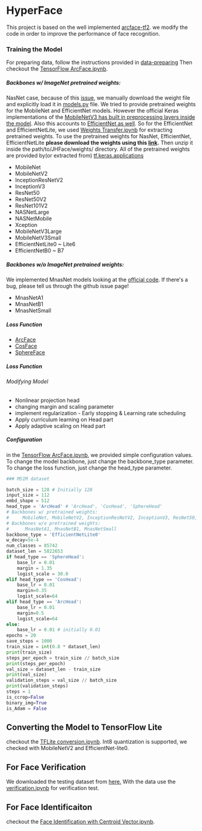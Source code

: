 # HyperFace

This project is based on the well implemented [arcface-tf2](https://github.com/peteryuX/arcface-tf2).
we modify the code in order to improve the performance of face recognition. 

### Training the Model
For preparing data, follow the instructions provided in  [data-preparing](https://github.com/peteryuX/arcface-tf2#data-preparing)
Then checkout the [TensorFlow ArcFace.ipynb](https://github.com/joonb14/JHFace/blob/main/TensorFlow%20ArcFace.ipynb).

##### Backbones w/ ImageNet pretrained weights:

NasNet case, because of this [issue](https://github.com/keras-team/keras-applications/issues/78), we manually download the weight file and explicitly load it in [models.py](https://github.com/joonb14/JHFace/blob/main/models.py) file. We tried to provide pretrained weights for the MobileNet and EfficientNet models. However the official Keras implementations of the [MobileNetV3 has built in preprocessing layers inside the model](https://github.com/tensorflow/tensorflow/pull/47808#pullrequestreview-612848161). Also this accounts to [EfficientNet as well](https://github.com/tensorflow/tensorflow/pull/48276). So for the EfficientNet and EfficientNetLite, we used [Weights Transfer.ipynb](https://github.com/joonb14/JHFace/blob/main/Weights%20Transfer.ipynb) for extracting pretrained weights. To use the pretrained weights for NasNet, EfficientNet, EfficientNetLite **please download the weights using this [link](https://drive.google.com/file/d/1EriCfISIfeRAOso1DRRuQD8TFd_as35n/view?usp=sharing).** Then unzip it inside the path/to/JHFace/weights/ directory. All of the pretrained weights are provided by(or extracted from) [tf.keras.applications](https://www.tensorflow.org/api_docs/python/tf/keras/applications)

* MobileNet
* MobileNetV2
* InceptionResNetV2
* InceptionV3
* ResNet50
* ResNet50V2
* ResNet101V2
* NASNetLarge
* NASNetMobile
* Xception
* MobileNetV3Large
* MobileNetV3Small
* EfficientNetLite0 ~ Lite6
* EfficientNetB0 ~ B7

##### Backbones w/o ImageNet pretrained weights:

We implemented MnasNet models looking at the [official code](https://github.com/tensorflow/tpu/blob/master/models/official/mnasnet/mnasnet_model.py). If there's a bug, please tell us through the github issue page!

* MnasNetA1
* MnasNetB1
* MnasNetSmall

##### Loss Function

* [ArcFace](https://openaccess.thecvf.com/content_CVPR_2019/html/Deng_ArcFace_Additive_Angular_Margin_Loss_for_Deep_Face_Recognition_CVPR_2019_paper.html)
* [CosFace](https://openaccess.thecvf.com/content_cvpr_2018/html/Wang_CosFace_Large_Margin_CVPR_2018_paper.html)
* [SphereFace](https://openaccess.thecvf.com/content_cvpr_2017/papers/Liu_SphereFace_Deep_Hypersphere_CVPR_2017_paper.pdf)

##### Loss Function
###### Modifying Model
* Nonlinear projection head
* changing margin and scaling parameter
* implement regularization - Early stopping & Learning rate scheduling
* Apply curriculum learning on Head part
* Apply adaptive scaling on Head part
##### Configuration
in the [TensorFlow ArcFace.ipynb](https://github.com/joonb14/JHFace/blob/main/TensorFlow%20ArcFace.ipynb), we provided simple configuration values. To change the model backbone, just change the backbone_type parameter. To change the loss function, just change the head_type parameter.
```python
### MS1M dataset

batch_size = 128 # Initially 128
input_size = 112
embd_shape = 512
head_type = 'ArcHead' # 'ArcHead', 'CosHead', 'SphereHead'
# Backbones w/ pretrained weights:
#     MobileNet, MobileNetV2, InceptionResNetV2, InceptionV3, ResNet50, ResNet50V2, ResNet101V2, NASNetLarge, NASNetMobile, Xception, MobileNetV3Large, MobileNetV3Small, EfficientNetLite0~6, EfficientNetB0~7
# Backbones w/o pretrained weights:
#      MnasNetA1, MnasNetB1, MnasNetSmall 
backbone_type = 'EfficientNetLite0' 
w_decay=5e-4
num_classes = 85742 
dataset_len = 5822653 
if head_type == 'SphereHead':
    base_lr = 0.01 
    margin = 1.35
    logist_scale = 30.0 
elif head_type == 'CosHead':
    base_lr = 0.01 
    margin=0.35
    logist_scale=64
elif head_type == 'ArcHead':
    base_lr = 0.01 
    margin=0.5
    logist_scale=64
else:
    base_lr = 0.01 # initially 0.01
epochs = 20
save_steps = 1000
train_size = int(0.8 * dataset_len)
print(train_size)
steps_per_epoch = train_size // batch_size
print(steps_per_epoch)
val_size = dataset_len - train_size
print(val_size)
validation_steps = val_size // batch_size
print(validation_steps)
steps = 1
is_ccrop=False
binary_img=True
is_Adam = False
```

## Converting the Model to TensorFlow Lite

checkout the [TFLite conversion.ipynb](https://github.com/joonb14/arcface-tflite/blob/main/TFLite%20conversion.ipynb).
Int8 quantization is supported, we checked with MobileNetV2 and EfficientNet-lite0.

## For Face Verification
We downloaded the testing dataset from [here.](https://github.com/peteryuX/arcface-tf2#testing-dataset)
With the data use the [verification.ipynb](https://github.com/joonb14/JHFace/blob/main/verification.ipynb) for verification test.

## For Face Identificaiton

checkout the [Face Identification with Centroid Vector.ipynb](https://github.com/joonb14/JHFace/blob/main/Face%20Identification%20with%20Centroid%20Vector.ipynb).
